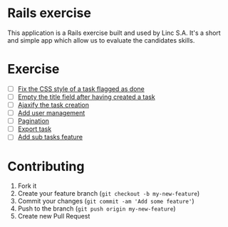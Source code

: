 # Rails exercise

This application is a Rails exercise built and used by Linc S.A.
It's a short and simple app which allow us to evaluate the candidates skills.

# Exercise

 - [ ] [Fix the CSS style of a task flagged as done](https://github.com/Linc-Lu/rails-exercise/issues/2)
 - [ ] [Empty the title field after having created a task](https://github.com/Linc-Lu/rails-exercise/issues/3)
 - [ ] [Ajaxify the task creation](https://github.com/Linc-Lu/rails-exercise/issues/4)
 - [ ] [Add user management](https://github.com/Linc-Lu/rails-exercise/issues/5)
 - [ ] [Pagination](https://github.com/Linc-Lu/rails-exercise/issues/6)
 - [ ] [Export task](https://github.com/Linc-Lu/rails-exercise/issues/7)
 - [ ] [Add sub tasks feature](https://github.com/Linc-Lu/rails-exercise/issues/8)

# Contributing

 1. Fork it
 2. Create your feature branch (`git checkout -b my-new-feature`)
 3. Commit your changes (`git commit -am 'Add some feature'`)
 4. Push to the branch (`git push origin my-new-feature`)
 5. Create new Pull Request
